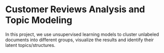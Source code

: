 # Customer Reviews Analysis and Topic Modeling
In this project, we use unsupervised learning models to cluster unlabeled documents into different groups, visualize the results and identify their latent topics/structures.
